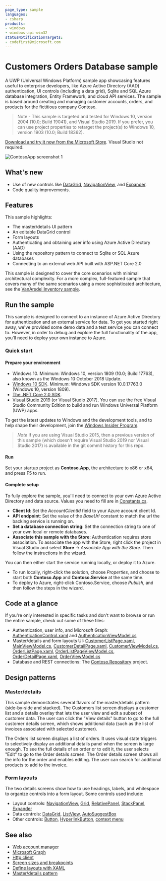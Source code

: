 ```yaml
---
page_type: sample
languages:
- csharp
products:
- windows
- windows-api-win32
statusNotificationTargets:
- codefirst@microsoft.com
---
```


<!---
  category: ControlsLayoutAndText Data IdentitySecurityAndEncryption Navigation NetworkingAndWebServices
-->

# Customers Orders Database sample 

A UWP (Universal Windows Platform) sample app showcasing features useful to enterprise developers, like 
Azure Active Directory (AAD) authentication, UI controls (including a data grid), Sqlite and SQL Azure database integration, 
Entity Framework, and cloud API services. The sample is based around creating and managing customer accounts, orders, 
and products for the fictitious company Contoso. 

> Note - This sample is targeted and tested for Windows 10, version 2004 (10.0; Build 19041), and Visual Studio 2019. If you prefer, you can use project properties to retarget the project(s) to Windows 10, version 1903 (10.0; Build 18362).

[Download and try it now from the Microsoft Store](https://www.microsoft.com/store/apps/9PF1WCV13501). Visual Studio not required. 

![ContosoApp screenshot 1](screenshot1.png)

## What's new

- Use of new controls like [DataGrid](https://docs.microsoft.com/windows/communitytoolkit/controls/datagrid), 
[NavigationView](https://docs.microsoft.com/uwp/api/windows.ui.xaml.controls.navigationview), and 
[Expander](https://docs.microsoft.com/windows/communitytoolkit/controls/expander).
- Code quality improvements. 

## Features

This sample highlights: 

- The master/details UI pattern
- An editable DataGrid control
- Form layouts
- Authenticating and obtaining user info using Azure Active Directory (AAD)
- Using the repository pattern to connect to Sqlite or SQL Azure databases
- Connecting to an external web API built with ASP.NET Core 2.0

This sample is designed to cover the core scenarios with minimal architectural complexity. For a more complex, full-featured sample that covers many of the same scenarios using a more sophisticated architecture, see the [VanArsdel Inventory sample](https://github.com/Microsoft/InventorySample).  

## Run the sample

This sample is designed to connect to an instance of Azure Active Directory for authentication and an external service for data. 
To get you started right away, we've provided some demo data and a test service you can connect to. 
However, in order to debug and explore the full functionality of the app, you'll need to deploy your own instance to Azure.

### Quick start 

#### Prepare your environment

- Windows 10. Minimum: Windows 10, version 1809 (10.0; Build 17763), also known as the Windows 10 October 2018 Update.
- [Windows 10 SDK](https://developer.microsoft.com/windows/downloads/windows-10-sdk). Minimum: Windows SDK version 10.0.17763.0 (Windows 10, version 1809).
- [The .NET Core 2.0 SDK](https://www.microsoft.com/net/core).
- [Visual Studio 2019](https://visualstudio.microsoft.com/downloads/) (or Visual Studio 2017). You can use the free Visual Studio Community Edition to build and run Windows Universal Platform (UWP) apps.

To get the latest updates to Windows and the development tools, and to help shape their development, join 
the [Windows Insider Program](https://insider.windows.com).

> *Note* If you are using Visual Studio 2015, then a previous version of this sample (which doesn't require Visual Studio 2019 nor Visual Studio 2017) is 
available in the git commit history for this repo.

#### Run

Set your startup project as **Contoso.App**, the architecture to x86 or x64, and press F5 to run.

#### Complete setup

To fully explore the sample, you'll need to connect to your own Azure Active Directory and data source. Values you need to fill 
are in [Constants.cs](ContosoRepository/Constants.cs). 

- **Client Id**: Set the *AccountClientId* field to your Azure account client Id.
- **API endpoint**: Set the value of the *BaseUrl* constant to match the url the backing service is running on.
- **Set a database connection string**: Set the connection string to one of your own local or remote databases.
- **Associate this sample with the Store**: Authentication requires store association. To associate the app with the Store, 
right click the project in Visual Studio and select **Store** -> *Associate App with the Store*. Then follow the instructions in the wizard.

You can then either start the service running locally, or deploy it to Azure. 

- To run locally, right-click the solution, choose *Properties*, and choose to start both **Contoso.App** and **Contoso.Service** at the same time. 
- To deploy to Azure, right-click Contoso.Service, choose *Publish*, and then follow the steps in the wizard.

## Code at a glance

If you're only interested in specific tasks and don't want to browse or run the entire sample, check out some of these files: 

- Authentication, user info, and Microsoft Graph: [AuthenticationControl.xaml](ContosoApp/UserControls/AuthenticationControl.xaml) 
and [AuthenticationViewModel.cs](ContosoApp/ViewModels/AuthenticationViewModel.cs)
- Master/details and form layouts UI: [CustomerListPage.xaml](ContosoApp/Views/CustomerListPage.xaml), 
[MainViewModel.cs](ContosoApp/ViewModels/MainViewModel.cs), [CustomerDetailPage.xaml](ContosoApp/Views/CustomerDetailPage.xaml), 
[CustomerViewModel.cs](ContosoApp/ViewModels/CustomerViewModel.cs), [OrderListPage.xaml](ContosoApp/Views/OrderListPage.xaml), 
[OrderListPageViewModel.cs](ContosoApp/ViewModels/OrderListPageViewModel.cs), [OrderDetailPage.xaml](ContosoApp/Views/OrderDetailPage.xaml), 
[OrderViewModel.cs](ContosoApp/ViewModels/OrderViewModel.cs)
- Database and REST connections: The [Contoso.Repository](ContosoRepository/) project.

## Design patterns

### Master/details

This sample demonstrates several flavors of the master/details pattern (side-by-side and stacked). 
The Customers list screen displays a customer list and a details overlay that lets the user view and edit a subset of customer data. 
The user can click the "View details" button to go to the full customer details screen, which shows additional data (such as the list of invoices 
associated with selected customer). 

The Orders list screen displays a list of orders. It uses visual state triggers to selectively display an additional details 
panel when the screen is large enough. To see the full details of an order or to edit it, the user selects "Edit" 
to go to the Order details screen. The Order details screen shows all the info for the order and enables editing. 
The user can search for additional products to add to the invoice.

### Form layouts

The two details screens show how to use headings, labels, and whitespace to organize controls into a form layout. Some controls used include:

- Layout controls: [NavigationView](https://docs.microsoft.com/uwp/api/windows.ui.xaml.controls.navigationview), 
[Grid](https://msdn.microsoft.com/library/windows/apps/Windows.UI.Xaml.Controls.Grid), 
[RelativePanel](https://msdn.microsoft.com/library/windows/apps/Windows.UI.Xaml.Controls.RelativePanel), 
[StackPanel](https://msdn.microsoft.com/library/windows/apps/Windows.UI.Xaml.Controls.StackPanel), 
[Expander](https://docs.microsoft.com/windows/communitytoolkit/controls/expander)
- Data controls: [DataGrid](https://docs.microsoft.com/windows/communitytoolkit/controls/datagrid), 
[ListView](https://msdn.microsoft.com/library/windows/apps/Windows.UI.Xaml.Controls.ListView), 
[AutoSuggestBox](https://msdn.microsoft.com/library/windows/apps/Windows.UI.Xaml.Controls.AutoSuggestBox)
- Other controls: [Button](https://msdn.microsoft.com/library/windows/apps/Windows.UI.Xaml.Controls.Button), 
[HyperlinkButton](https://msdn.microsoft.com/library/windows/apps/Windows.UI.Xaml.Controls.HyperlinkButton), 
[context menu](https://msdn.microsoft.com/windows/uwp/controls-and-patterns/menus)

## See also

- [Web account manager](https://msdn.microsoft.com/windows/uwp/security/web-account-manager)
- [Microsoft Graph](https://graph.microsoft.io/)
- [Http client](https://msdn.microsoft.com/windows/uwp/networking/httpclient)
- [Screen sizes and breakpoints](https://msdn.microsoft.com/windows/uwp/layout/screen-sizes-and-breakpoints-for-responsive-design)
- [Define layouts with XAML](https://msdn.microsoft.com/windows/uwp/layout/layouts-with-xaml)
- [Master/details pattern](https://msdn.microsoft.com/windows/uwp/controls-and-patterns/master-details)

